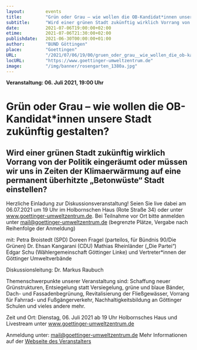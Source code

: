 ```yaml
---
layout:        events
title:         "Grün oder Grau – wie wollen die OB-Kandidat*innen unsere Stadt zukünftig gestalten?"
subtitle:      "Wird einer grünen Stadt zukünftig wirklich Vorrang von der Politik eingeräumt oder müssen wir uns in Zeiten der Klimaerwärmung auf eine permanent überhitzte „Betonwüste“ Stadt einstellen?"
date:          2021-07-06T19:00:00+02:00
etime:         2021-07-06T21:30:00+02:00
publishdate:   2021-06-30T00:00:00+01:00
author:        "BUND Göttingen"
place:         "Goettingen"
URL:           "/2021/07/06/19/00/gruen_oder_grau__wie_wollen_die_ob-kandidatinnen_unsere_stadt_zukuenftig_gestalten"
locURL:        "https://www.goettinger-umweltzentrum.de"
image:         "/img/banner/rosengarten_1380a.jpg"
---
```


**Veranstaltung: 06. Juli 2021, 19:00 Uhr**

Grün oder Grau – wie wollen die OB-Kandidat*innen unsere Stadt zukünftig gestalten?
===========

Wird einer grünen Stadt zukünftig wirklich Vorrang von der Politik eingeräumt oder müssen wir uns in Zeiten der Klimaerwärmung auf eine permanent überhitzte „Betonwüste“ Stadt einstellen?
-----------


Herzliche Einladung zur Diskussionsveranstaltung!
Seien Sie live dabei am 06.07.2021 um 19 Uhr im Holbornschen Haus (Rote Straße 34) oder unter www.goettinger-umweltzentrum.de. Bei Teilnahme vor Ort bitte anmelden unter mail@goettinger-umweltzentrum.de (begrenzte Plätze, Vergabe nach Reihenfolge der Anmeldung)

mit:
    Petra Broistedt (SPD)
    Doreen Fragel (parteilos, für Bündnis 90/Die Grünen)
    Dr. Ehsan Kangarani (CDU)
    Mathias Rheinländer („Die Partei“)
    Edgar Schu (Wählergemeinschaft Göttinger Linke)
    und Vertreter*innen der Göttinger Umweltverbände

Diskussionsleitung: Dr. Markus Raubuch

Themenschwerpunkte unserer Veranstaltung sind: Schaffung neuer Grünstrukturen, Entsiegelung statt Versiegelung, grüne und blaue Bänder, Dach- und Fassadenbegrünung, Revitalisierung der Fließgewässer, Vorrang für Fahrrad- und Fußgängerverkehr, Nachhaltigkeitsbildung an Göttinger Schulen und vieles andere mehr.

 
Zeit und Ort: Dienstag, 06. Juli 2021 ab 19 Uhr
                        Holbornsches Haus und Livestream unter
                        www.goettinger-umweltzentrum.de 

Anmeldung unter: mail@goettinger-umweltzentrum.de
Mehr Informationen auf der [Webseite des Veranstalters](https://www.goettinger-umweltzentrum.de)

